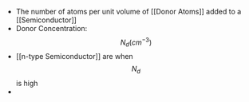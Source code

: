 - The number of atoms per unit volume of [[Donor Atoms]] added to a [[Semiconductor]]
- Donor Concentration: $$N_d (cm^{-3})$$
- [[n-type Semiconductor]] are when $$N_d$$ is high
-